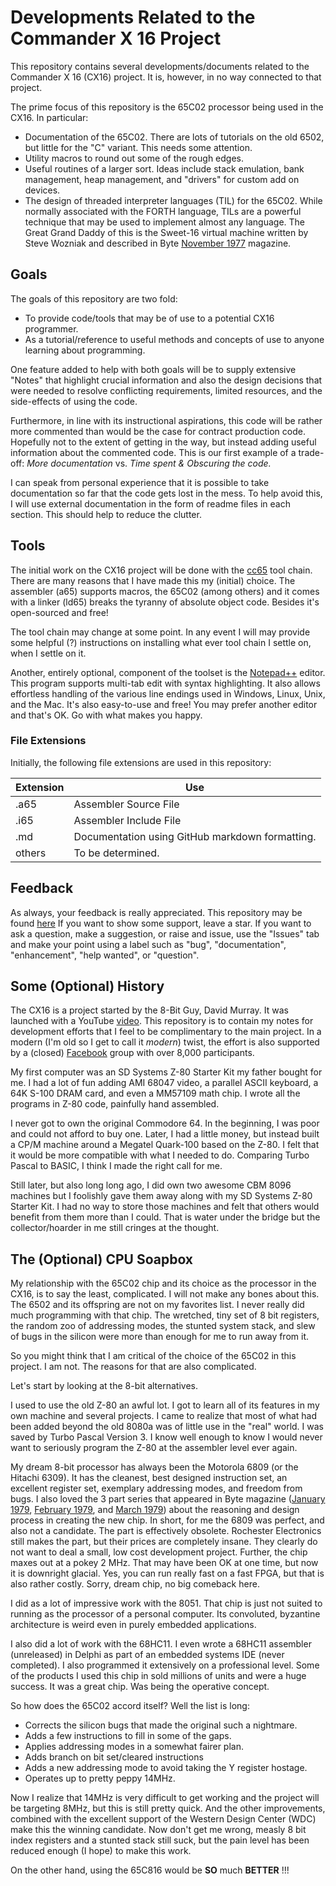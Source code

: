 # Developments Related to the Commander X 16 Project

This repository contains several developments/documents related to the
Commander X 16 (CX16) project. It is, however, in no way connected to that project.

The prime focus of this repository is the 65C02 processor being used in the
CX16. In particular:

* Documentation of the 65C02. There are lots of tutorials on the old 6502, but
little for the "C" variant. This needs some attention.
* Utility macros to round out some of the rough edges.
* Useful routines of a larger sort. Ideas include stack emulation, bank
management, heap management, and "drivers" for custom add on devices.
* The design of threaded interpreter languages (TIL) for the 65C02. While
normally associated with the FORTH language, TILs are a powerful technique that
may be used to implement almost any language. The Great Grand Daddy of this is
the Sweet-16 virtual machine written by Steve Wozniak and described in Byte
[November 1977](https://archive.org/details/byte-magazine-1977-11) magazine.

## Goals

The goals of this repository are two fold:

* To provide code/tools that may be of use to a potential CX16 programmer.
* As a tutorial/reference to useful methods and concepts of use to anyone
learning about programming.

One feature added to help with both goals will be to supply extensive "Notes"
that highlight crucial information and also the design decisions that were
needed to resolve conflicting requirements, limited resources, and the
side-effects of using the code.

Furthermore, in line with its instructional aspirations, this code will be
rather more commented than would be the case for contract production code.
Hopefully not to the extent of getting in the way, but instead adding useful
information about the commented code. This is our first example of a
trade-off: _More documentation_ vs. _Time spent & Obscuring the code._

I can speak from personal experience that it is possible to take documentation
so far that the code gets lost in the mess. To help avoid this, I will use
external documentation in the form of readme files in each section. This
should help to reduce the clutter.

## Tools

The initial work on the CX16 project will be done with the [cc65](https://cc65.github.io/)
tool chain. There are many reasons that I have made this my (initial) choice.
The assembler (a65) supports macros, the 65C02 (among others) and it comes with
a linker (ld65) breaks the tyranny of absolute object code. Besides it's
open-sourced and free!

The tool chain may change at some point. In any event I will may provide some
helpful (?) instructions on installing what ever tool chain I settle on, when
I settle on it.

Another, entirely optional, component of the toolset is the [Notepad++](https://notepad-plus-plus.org/)
editor. This program supports multi-tab edit with syntax highlighting. It also
allows effortless handling of the various line endings used in Windows, Linux,
Unix, and the Mac. It's also easy-to-use and free! You may prefer another
editor and that's OK. Go with what makes you happy.

### File Extensions

Initially, the following file extensions are used in this repository:

Extension | Use
----------|----------------------------------------------------
.a65      | Assembler Source File
.i65      | Assembler Include File
.md       | Documentation using GitHub markdown formatting.
others    | To be determined.

## Feedback

As always, your feedback is really appreciated. This repository may be found
[here](https://github.com/PeterCamilleri/CX16) If you want to show some
support, leave a star. If you want to ask a question, make a suggestion, or
raise and issue, use the "Issues" tab and make your point using a label such
as "bug", "documentation", "enhancement", "help wanted", or "question".

## Some (Optional) History

The CX16 is a project started by the 8-Bit Guy, David Murray. It was launched
with a YouTube [video](https://youtu.be/ayh0qebfD2g). This repository is to
contain my notes for development efforts that I feel to be complimentary to the
main project. In a modern (I'm old so I get to call it _modern_) twist, the
effort is also supported by a (closed) [Facebook](https://www.facebook.com/groups/CommanderX16/)
group with over 8,000 participants.

My first computer was an SD Systems Z-80 Starter Kit my father bought for me. I
had a lot of fun adding AMI 68047 video, a parallel ASCII keyboard, a 64K S-100
DRAM card, and even a MM57109 math chip. I wrote all the programs in Z-80 code,
painfully hand assembled.

I never got to own the original Commodore 64. In the beginning, I was poor and
could not afford to buy one. Later, I had a little money, but instead built a
CP/M machine around a Megatel Quark-100 based on the Z-80. I felt that it
would be more compatible with what I needed to do. Comparing Turbo Pascal to
BASIC, I think I made the right call for me.

Still later, but also long long ago, I did own two awesome CBM 8096 machines
but I foolishly gave them away along with my SD Systems Z-80 Starter Kit. I had
no way to store those machines and felt that others would benefit from them
more than I could. That is water under the bridge but the collector/hoarder in
me still cringes at the thought.

## The (Optional) CPU Soapbox

My relationship with the 65C02 chip and its choice as the processor in the CX16,
is to say the least, complicated. I will not make any bones about this. The
6502 and its offspring are not on my favorites list. I never really did much
programming with that chip. The wretched, tiny set of 8 bit registers, the
random zoo of addressing modes, the stunted system stack, and slew of bugs in
the silicon were more than enough for me to run away from it.

So you might think that I am critical of the choice of the 65C02 in this
project. I am not. The reasons for that are also complicated.

Let's start by looking at the 8-bit alternatives.

I used to use the old Z-80 an awful lot. I got to learn all of its features in
my own machine and several projects. I came to realize that most of what had
been added beyond the old 8080a was of little use in the "real" world. I was
saved by Turbo Pascal Version 3. I know well enough to know I would never want
to seriously program the Z-80 at the assembler level ever again.

My dream 8-bit processor has always been the Motorola 6809 (or the Hitachi
6309). It has the cleanest, best designed instruction set, an excellent
register set, exemplary addressing modes, and freedom from bugs. I also loved
the 3 part series that appeared in Byte magazine
([January 1979](https://archive.org/details/byte-magazine-1979-01),
[February 1979](https://archive.org/details/byte-magazine-1979-02), and
[March 1979](https://archive.org/details/byte-magazine-1979-03))
about the reasoning and design process in creating the new chip. In short, for
me the 6809 was perfect, and also not a candidate. The part is effectively
obsolete. Rochester Electronics still makes the part, but their prices are
completely insane. They clearly do not want to deal a small, low cost
development project. Further, the chip maxes out at a pokey 2 MHz. That may
have been OK at one time, but now it is downright glacial. Yes, you can run
really fast on a fast FPGA, but that is also rather costly. Sorry, dream chip,
no big comeback here.

I did as a lot of impressive work with the 8051. That chip is just not suited
to running as the processor of a personal computer. Its convoluted, byzantine
architecture is weird even in purely embedded applications.

I also did a lot of work with the 68HC11. I even wrote a 68HC11 assembler
(unreleased) in Delphi as part of an embedded systems IDE (never completed). I
also programmed it extensively on a professional level. Some of the products I
used this chip in sold millions of units and were a huge success. It was a
great chip. Was being the operative concept.

So how does the 65C02 accord itself? Well the list is long:

* Corrects the silicon bugs that made the original such a nightmare.
* Adds a few instructions to fill in some of the gaps.
* Applies addressing modes in a somewhat fairer plan.
* Adds branch on bit set/cleared instructions
* Adds a new addressing mode to avoid taking the Y register hostage.
* Operates up to pretty peppy 14MHz.

Now I realize that 14MHz is very difficult to get working and the project will
be targeting 8MHz, but this is still pretty quick. And the other improvements,
combined with the excellent support of the Western Design Center (WDC) make
this the winning candidate. Now don't get me wrong, measly 8 bit index
registers and a stunted stack still suck, but the pain level has been reduced
enough (I hope) to make this work.

On the other hand, using the 65C816 would be **SO** much **BETTER** !!!
